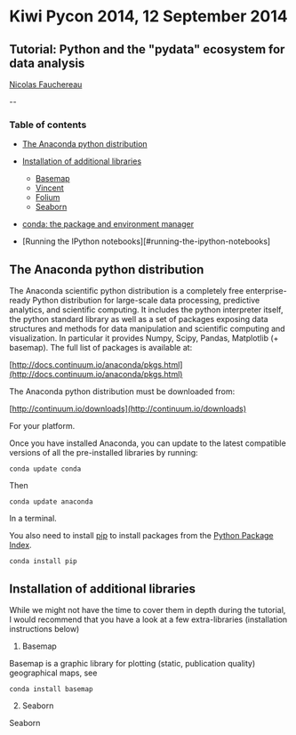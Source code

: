 # Kiwi Pycon 2014, 12 September 2014

## Tutorial: Python and the "pydata" ecosystem for data analysis

[Nicolas Fauchereau](Nicolas.Fauchereau@gmail.com)

--

### Table of contents

- [The Anaconda python distribution](#the-anaconda-python-distribution)
- [Installation of additional libraries](#installation-of-additional-libraries)
  - [Basemap](#basemap)
  - [Vincent](#vincent)
  - [Folium](#folium)
  - [Seaborn](#seaborn)
- [conda: the package and environment manager](#installation-of-additional-libraries)


 - [Running the IPython notebooks][#running-the-ipython-notebooks]

## The Anaconda python distribution

The Anaconda scientific python distribution is a completely free enterprise-ready Python distribution for large-scale data processing, predictive analytics, and scientific computing. It includes the python interpreter itself, the python standard library as well as a set of packages exposing data structures and methods for data manipulation and scientific computing and visualization. In particular it provides Numpy, Scipy, Pandas, Matplotlib (+ basemap). The full list of packages is available at:

[http://docs.continuum.io/anaconda/pkgs.html](http://docs.continuum.io/anaconda/pkgs.html)

The Anaconda python distribution must be downloaded from:

[http://continuum.io/downloads](http://continuum.io/downloads)

For your platform.

Once you have installed Anaconda, you can update to the latest compatible versions of all the pre-installed libraries by running:

```
conda update conda
```

Then

```
conda update anaconda
```

In a terminal.

You also need to install [pip](https://github.com/pypa/pip) to install packages from the [Python Package Index](http://pypi.python.org/pypi).

```
conda install pip
```

## Installation of additional libraries

While we might not have the time to cover them in depth during the tutorial, I would recommend that you have a look at a few extra-libraries (installation instructions below)

1. Basemap

Basemap is a graphic library for plotting (static, publication quality) geographical maps, see []()

```
conda install basemap
```

2. Seaborn

Seaborn
